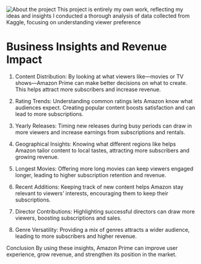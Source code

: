 ![About the project This project is entirely my own work, reflecting my ideas and insights  I conducted a thorough analysis of data collected from Kaggle, focusing on understanding viewer preference](https://github.com/user-attachments/assets/52635934-7fbb-457c-8c0c-4ceff8b76c67)

# Business Insights and Revenue Impact

1. Content Distribution: By looking at what viewers like—movies or TV shows—Amazon Prime can make better decisions on what to create. This helps attract more subscribers and increase revenue.

2. Rating Trends: Understanding common ratings lets Amazon know what audiences expect. Creating popular content boosts satisfaction and can lead to more subscriptions.

3. Yearly Releases: Timing new releases during busy periods can draw in more viewers and increase earnings from subscriptions and rentals.

4. Geographical Insights: Knowing what different regions like helps Amazon tailor content to local tastes, attracting more subscribers and growing revenue.

5. Longest Movies: Offering more long movies can keep viewers engaged longer, leading to higher subscription retention and revenue.

6. Recent Additions: Keeping track of new content helps Amazon stay relevant to viewers’ interests, encouraging them to keep their subscriptions.

7. Director Contributions: Highlighting successful directors can draw more viewers, boosting subscriptions and sales.

8. Genre Versatility: Providing a mix of genres attracts a wider audience, leading to more subscribers and higher revenue.

Conclusion
By using these insights, Amazon Prime can improve user experience, grow revenue, and strengthen its position in the market.
